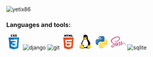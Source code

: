 <p align="left"> <img src="https://komarev.com/ghpvc/?username=yetix86&label=Profile%20views&color=0e75b6&style=flat" alt="yetix86" /> </p>

<p align="left">
</p>

<h3 align="left">Languages and tools:</h3>
<p align="left"> <a href="https://www.w3schools.com/css/" target="_blank" rel="noreferrer">
<img src="https://raw.githubusercontent.com/devicons/devicon/master/icons/css3/css3-original-wordmark.svg" alt="css3" width="40" height="40"/><a href="https://www.djangoproject.com/" target="_blank" rel="noreferrer"></a>
<img src="https://cdn.worldvectorlogo.com/logos/django.svg" alt="django" width="40" height="40"/><a href="https://git-scm.com/" target="_blank" rel="noreferrer"></a>
<img src="https://www.vectorlogo.zone/logos/git-scm/git-scm-icon.svg" alt="git" width="40" height="40"/><a href="https://www.w3.org/html/" target="_blank" rel="noreferrer"></a>
<img src="https://raw.githubusercontent.com/devicons/devicon/master/icons/html5/html5-original-wordmark.svg" alt="html5" width="40" height="40"/><a href="https://www.linux.org/" target="_blank" rel="noreferrer"></a>
<img src="https://raw.githubusercontent.com/devicons/devicon/master/icons/linux/linux-original.svg" alt="linux" width="40" height="40"/><a href="https://www.python.org" target="_blank" rel="noreferrer"></a> 
<img src="https://raw.githubusercontent.com/devicons/devicon/master/icons/python/python-original.svg" alt="python" width="40" height="40"/><a href="https://www.sqlite.org/" target="_blank" rel="noreferrer"></a>
<img src="https://raw.githubusercontent.com/devicons/devicon/master/icons/sass/sass-original.svg" alt="sass" width="40" height="40"/><a href="https://sass-lang.com" target="_blank" rel="noreferrer"></a>
<img src="https://www.vectorlogo.zone/logos/sqlite/sqlite-icon.svg" alt="sqlite" width="40" height="40"/><a href="https://www.sqlite.org/" target="_blank" rel="noreferrer"></a></p>
